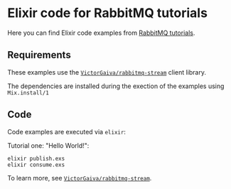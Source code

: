 # Elixir code for RabbitMQ tutorials

Here you can find Elixir code examples from [RabbitMQ tutorials](https://www.rabbitmq.com/getstarted.html).

## Requirements

These examples use the [`VictorGaiva/rabbitmq-stream`](https://github.com/VictorGaiva/rabbitmq-stream) client library.

The dependencies are installed during the exection of the examples using `Mix.install/1`

## Code

Code examples are executed via `elixir`:

Tutorial one: "Hello World!":

    elixir publish.exs
    elixir consume.exs

To learn more, see [`VictorGaiva/rabbitmq-stream`](https://github.com/VictorGaiva/rabbitmq-stream).
